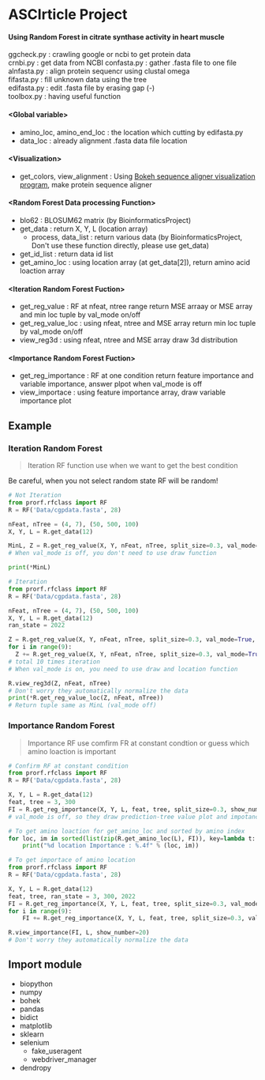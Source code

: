 # ASCIrticle Project
#### Using Random Forest in citrate synthase activity in heart muscle

ggcheck.py : crawling google or ncbi to get protein data  
crnbi.py : get data from NCBI
confasta.py : gather .fasta file to one file  
alnfasta.py : align protein sequencr using clustal omega  
fifasta.py : fill unknown data using the tree  
edifasta.py : edit .fasta file by erasing gap (-)   
toolbox.py : having useful function
#### &lt;Global variable&gt;
+ amino_loc, amino_end_loc : the location which cutting by edifasta.py
+ data_loc : already alignment .fasta data file location
#### &lt;Visualization&gt;
+ get_colors, view_alignment : Using [Bokeh sequence aligner visualization program](https://dmnfarrell.github.io/bioinformatics/bokeh-sequence-aligner
), make protein sequence aligner
#### &lt;Random Forest Data processing Function&gt;
+ blo62 : BLOSUM62 matrix (by BioinformaticsProject)
+ get_data : return X, Y, L (location array)
  + process, data_list : return various data (by BioinformaticsProject, Don't use these function directly, please use get_data)
+ get_id_list : return data id list
+ get_amino_loc : using location array (at get_data[2]), return amino acid loaction array
#### &lt;Iteration Random Forest Fuction&gt;
+ get_reg_value : RF at nfeat, ntree range return MSE arraay or MSE array and min loc tuple by val_mode on/off
+ get_reg_value_loc : using nfeat, ntree and MSE array return min loc tuple by val_mode on/off
+ view_reg3d : using nfeat, ntree and MSE array draw 3d distribution
#### &lt;Importance Random Forest Fuction&gt;
+ get_reg_importance : RF at one condition return feature importance and variable importance, answer plpot when val_mode is off
+ view_importace : using feature importance array, draw variable importance plot

## Example
### Iteration Random Forest
> Iteration RF function use when we want to get the best condition

Be careful, when you not select random state RF will be random!
```python
# Not Iteration
from prorf.rfclass import RF
R = RF('Data/cgpdata.fasta', 28)

nFeat, nTree = (4, 7), (50, 500, 100)
X, Y, L = R.get_data(12)

MinL, Z = R.get_reg_value(X, Y, nFeat, nTree, split_size=0.3, val_mode=False, r_state=1945)
# When val_mode is off, you don't need to use draw function

print(*MinL)
```

```python
# Iteration
from prorf.rfclass import RF
R = RF('Data/cgpdata.fasta', 28)

nFeat, nTree = (4, 7), (50, 500, 100)
X, Y, L = R.get_data(12)
ran_state = 2022

Z = R.get_reg_value(X, Y, nFeat, nTree, split_size=0.3, val_mode=True, r_state=ran_state)
for i in range(9):
  Z += R.get_reg_value(X, Y, nFeat, nTree, split_size=0.3, val_mode=True, r_state=ran_state)
# total 10 times iteration
# When val_mode is on, you need to use draw and location function

R.view_reg3d(Z, nFeat, nTree)
# Don't worry they automatically normalize the data
print(*R.get_reg_value_loc(Z, nFeat, nTree))
# Return tuple same as MinL (val_mode off)
```
### Importance Random Forest
> Importance RF use comfirm FR at constant condtion or guess which amino loaction is important

```python
# Confirm RF at constant condition
from prorf.rfclass import RF
R = RF('Data/cgpdata.fasta', 28)

X, Y, L = R.get_data(12)
feat, tree = 3, 300
FI = R.get_reg_importance(X, Y, L, feat, tree, split_size=0.3, show_number=25, val_mode=False)
# val_mode is off, so they draw prediction-tree value plot and impotance plot

# To get amino loaction for get_amino_loc and sorted by amino index
for loc, im in sorted(list(zip(R.get_amino_loc(L), FI)), key=lambda t: t[0]):
    print("%d location Importance : %.4f" % (loc, im))
```

```python
# To get importace of amino location
from prorf.rfclass import RF
R = RF('Data/cgpdata.fasta', 28)

X, Y, L = R.get_data(12)
feat, tree, ran_state = 3, 300, 2022
FI = R.get_reg_importance(X, Y, L, feat, tree, split_size=0.3, val_mode=True, r_state=ran_state)
for i in range(9):
    FI += R.get_reg_importance(X, Y, L, feat, tree, split_size=0.3, val_mode=True, r_state=ran_state)

R.view_importance(FI, L, show_number=20)
# Don't worry they automatically normalize the data
```
## Import module
+ biopython
+ numpy
+ bohek
+ pandas
+ bidict
+ matplotlib
+ sklearn
+ selenium
  + fake_useragent
  + webdriver_manager
+ dendropy